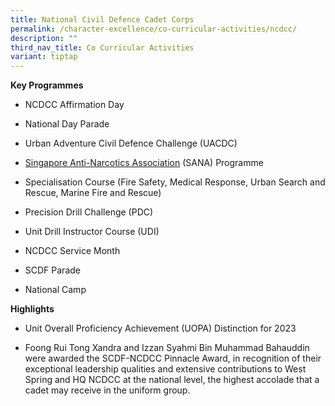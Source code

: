 ```yaml
---
title: National Civil Defence Cadet Corps
permalink: /character-excellence/co-curricular-activities/ncdcc/
description: ""
third_nav_title: Co Curricular Activities
variant: tiptap
---
```

<p><strong>Key Programmes</strong>
</p>
<ul>
<li>
<p>NCDCC Affirmation Day</p>
</li>
<li>
<p>National Day Parade</p>
</li>
<li>
<p>Urban Adventure Civil Defence Challenge (UACDC)</p>
</li>
<li>
<p><a href="https://www.sana.org.sg/" rel="noopener noreferrer nofollow" target="_blank">Singapore Anti-Narcotics Association</a> (SANA)
Programme</p>
</li>
<li>
<p>Specialisation Course (Fire Safety, Medical Response, Urban Search and
Rescue, Marine Fire and Rescue)</p>
</li>
<li>
<p>Precision Drill Challenge (PDC)</p>
</li>
<li>
<p>Unit Drill Instructor Course (UDI)</p>
</li>
<li>
<p>NCDCC Service Month</p>
</li>
<li>
<p>SCDF Parade</p>
</li>
<li>
<p>National Camp</p>
</li>
</ul>
<p><strong>Highlights</strong>
</p>
<ul>
<li>
<p>Unit Overall Proficiency Achievement (UOPA) Distinction for 2023</p>
</li>
<li>
<p>Foong Rui Tong Xandra and Izzan Syahmi Bin Muhammad Bahauddin were awarded
the SCDF-NCDCC Pinnacle Award, in recognition of their exceptional leadership
qualities and extensive contributions to West Spring and HQ NCDCC at the
national level, the highest accolade that a cadet may receive in the uniform
group.</p>
</li>
</ul>
<p></p>